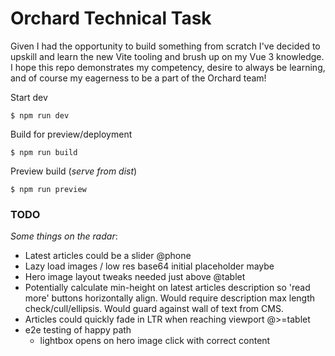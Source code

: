 # Orchard Technical Task

Given I had the opportunity to build something from scratch I've decided to upskill and learn the new Vite tooling and brush up on my Vue 3 knowledge. I hope this repo demonstrates my competency, desire to always be learning, and of course my eagerness to be a part of the Orchard team!

Start dev
```
$ npm run dev
```

Build for preview/deployment
```
$ npm run build
```

Preview build (_serve from dist_)
```
$ npm run preview
```

### TODO

_Some things on the radar_:
* Latest articles could be a slider @phone
* Lazy load images / low res base64 initial placeholder maybe
* Hero image layout tweaks needed just above @tablet
* Potentially calculate min-height on latest articles description so 'read more' buttons horizontally align. Would require description max length check/cull/ellipsis. Would guard against wall of text from CMS.
* Articles could quickly fade in LTR when reaching viewport @>=tablet
* e2e testing of happy path
    * lightbox opens on hero image click with correct content 
